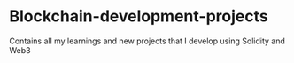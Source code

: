 # Blockchain-development-projects
Contains all my learnings and new projects that I develop using Solidity and Web3

